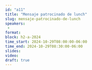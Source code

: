 ```yaml
---
id: "a11"
title: "Mensaje patrocinado de lunch"
slug: mensaje-patrocinado-de-lunch
speakers:
 - 
format: 
block: h2-a-2024
time_start: 2024-10-29T08:00:00-06:00
time_end: 2024-10-29T08:30:00-06:00
slides: 
video: 
draft: true
---
```


